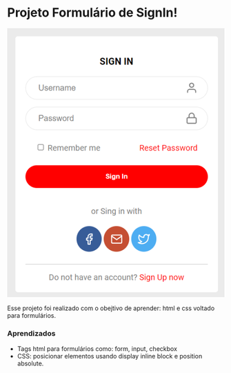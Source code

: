 # Projeto Formulário de SignIn!

![Projeto Preview](https://github.com/Cleverson461/formulario-css/blob/main/assets/Captura%20de%20tela%202023-10-20%20154555.png?raw=true)

Esse projeto foi realizado com o obejtivo de aprender: html e css voltado para formulários.

### Aprendizados
- Tags html para formulários como: form, input, checkbox
- CSS: posicionar elementos usando display inline block e position absolute.